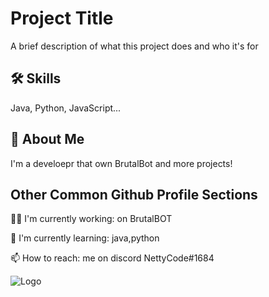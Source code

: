 
# Project Title

A brief description of what this project does and who it's for


## 🛠 Skills
Java, Python, JavaScript...


## 🚀 About Me
I'm a develoepr that own BrutalBot and more projects!



## Other Common Github Profile Sections
👩‍💻 I'm currently working: on BrutalBOT

🧠 I'm currently learning: java,python
 
📫 How to reach: me on discord NettyCode#1684



![Logo](https://media.istockphoto.com/vectors/robotics-developer-isometric-3d-banner-header-vector-id1136640606?k=20&m=1136640606&s=170667a&w=0&h=GYAAd76A1esS_0BREBpWtVPhRAD4G8NUyUy_lXZ6Rcs=)


